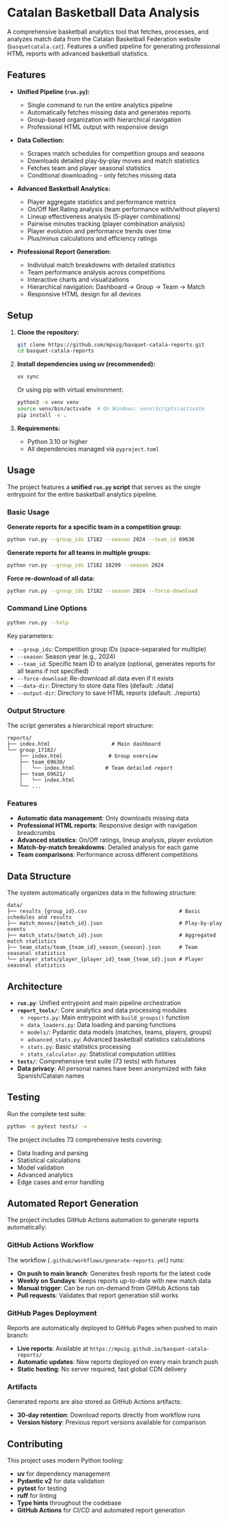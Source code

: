 # Catalan Basketball Data Analysis

A comprehensive basketball analytics tool that fetches, processes, and analyzes match data from the Catalan Basketball Federation website (`basquetcatala.cat`). Features a unified pipeline for generating professional HTML reports with advanced basketball statistics.

## Features

*   **Unified Pipeline (`run.py`):**
    *   Single command to run the entire analytics pipeline
    *   Automatically fetches missing data and generates reports
    *   Group-based organization with hierarchical navigation
    *   Professional HTML output with responsive design

*   **Data Collection:**
    *   Scrapes match schedules for competition groups and seasons
    *   Downloads detailed play-by-play moves and match statistics
    *   Fetches team and player seasonal statistics
    *   Conditional downloading - only fetches missing data

*   **Advanced Basketball Analytics:**
    *   Player aggregate statistics and performance metrics
    *   On/Off Net Rating analysis (team performance with/without players)
    *   Lineup effectiveness analysis (5-player combinations)
    *   Pairwise minutes tracking (player combination analysis)
    *   Player evolution and performance trends over time
    *   Plus/minus calculations and efficiency ratings

*   **Professional Report Generation:**
    *   Individual match breakdowns with detailed statistics
    *   Team performance analysis across competitions
    *   Interactive charts and visualizations
    *   Hierarchical navigation: Dashboard → Group → Team → Match
    *   Responsive HTML design for all devices

## Setup

1.  **Clone the repository:**
    ```bash
    git clone https://github.com/mpuig/basquet-catala-reports.git
    cd basquet-catala-reports
    ```

2.  **Install dependencies using uv (recommended):**
    ```bash
    uv sync
    ```
    
    Or using pip with virtual environment:
    ```bash
    python3 -m venv venv
    source venv/bin/activate  # On Windows: venv\Scripts\activate
    pip install -e .
    ```

3.  **Requirements:**
    *   Python 3.10 or higher
    *   All dependencies managed via `pyproject.toml`

## Usage

The project features a **unified `run.py` script** that serves as the single entrypoint for the entire basketball analytics pipeline.

### Basic Usage

**Generate reports for a specific team in a competition group:**
```bash
python run.py --group_ids 17182 --season 2024 --team_id 69630
```

**Generate reports for all teams in multiple groups:**
```bash
python run.py --group_ids 17182 18299 --season 2024
```

**Force re-download of all data:**
```bash
python run.py --group_ids 17182 --season 2024 --force-download
```

### Command Line Options

```bash
python run.py --help
```

Key parameters:
- `--group_ids`: Competition group IDs (space-separated for multiple)
- `--season`: Season year (e.g., 2024)
- `--team_id`: Specific team ID to analyze (optional, generates reports for all teams if not specified)
- `--force-download`: Re-download all data even if it exists
- `--data-dir`: Directory to store data files (default: ./data)
- `--output-dir`: Directory to save HTML reports (default: ./reports)

### Output Structure

The script generates a hierarchical report structure:

```
reports/
├── index.html                    # Main dashboard
└── group_17182/
    ├── index.html               # Group overview  
    ├── team_69630/
    │   └── index.html          # Team detailed report
    ├── team_69621/
    │   └── index.html
    └── ...
```

### Features

- **Automatic data management**: Only downloads missing data
- **Professional HTML reports**: Responsive design with navigation breadcrumbs
- **Advanced statistics**: On/Off ratings, lineup analysis, player evolution
- **Match-by-match breakdowns**: Detailed analysis for each game
- **Team comparisons**: Performance across different competitions

## Data Structure

The system automatically organizes data in the following structure:

```
data/
├── results_{group_id}.csv                              # Basic schedules and results
├── match_moves/{match_id}.json                         # Play-by-play events  
├── match_stats/{match_id}.json                         # Aggregated match statistics
├── team_stats/team_{team_id}_season_{season}.json      # Team seasonal statistics
└── player_stats/player_{player_id}_team_{team_id}.json # Player seasonal statistics
```

## Architecture

- **`run.py`**: Unified entrypoint and main pipeline orchestration
- **`report_tools/`**: Core analytics and data processing modules
  - `reports.py`: Main entrypoint with `build_groups()` function
  - `data_loaders.py`: Data loading and parsing functions
  - `models/`: Pydantic data models (matches, teams, players, groups)
  - `advanced_stats.py`: Advanced basketball statistics calculations
  - `stats.py`: Basic statistics processing
  - `stats_calculator.py`: Statistical computation utilities
- **`tests/`**: Comprehensive test suite (73 tests) with fixtures
- **Data privacy**: All personal names have been anonymized with fake Spanish/Catalan names

## Testing

Run the complete test suite:
```bash
python -m pytest tests/ -v
```

The project includes 73 comprehensive tests covering:
- Data loading and parsing
- Statistical calculations  
- Model validation
- Advanced analytics
- Edge cases and error handling

## Automated Report Generation

The project includes GitHub Actions automation to generate reports automatically:

### GitHub Actions Workflow

The workflow (`.github/workflows/generate-reports.yml`) runs:
- **On push to main branch**: Generates fresh reports for the latest code
- **Weekly on Sundays**: Keeps reports up-to-date with new match data
- **Manual trigger**: Can be run on-demand from GitHub Actions tab
- **Pull requests**: Validates that report generation still works

### GitHub Pages Deployment

Reports are automatically deployed to GitHub Pages when pushed to main branch:
- **Live reports**: Available at `https://mpuig.github.io/basquet-catala-reports/`
- **Automatic updates**: New reports deployed on every main branch push
- **Static hosting**: No server required, fast global CDN delivery

### Artifacts

Generated reports are also stored as GitHub Actions artifacts:
- **30-day retention**: Download reports directly from workflow runs
- **Version history**: Previous report versions available for comparison

## Contributing

This project uses modern Python tooling:
- **uv** for dependency management
- **Pydantic v2** for data validation
- **pytest** for testing
- **ruff** for linting
- **Type hints** throughout the codebase
- **GitHub Actions** for CI/CD and automated report generation
